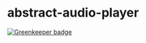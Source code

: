 # abstract-audio-player

[![Greenkeeper badge](https://badges.greenkeeper.io/hypermodules/abstract-audio-player.svg)](https://greenkeeper.io/)